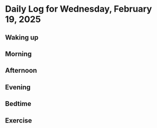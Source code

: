 # Daily Log for Wednesday, February 19, 2025

## Waking up

## Morning

## Afternoon

## Evening

## Bedtime

## Exercise
